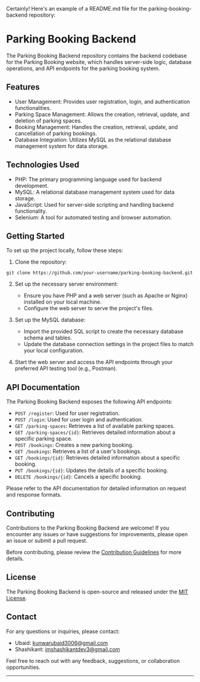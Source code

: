 Certainly! Here's an example of a README.md file for the parking-booking-backend repository:

# Parking Booking Backend

The Parking Booking Backend repository contains the backend codebase for the Parking Booking website, which handles server-side logic, database operations, and API endpoints for the parking booking system.

## Features

- User Management: Provides user registration, login, and authentication functionalities.
- Parking Space Management: Allows the creation, retrieval, update, and deletion of parking spaces.
- Booking Management: Handles the creation, retrieval, update, and cancellation of parking bookings.
- Database Integration: Utilizes MySQL as the relational database management system for data storage.

## Technologies Used

- PHP: The primary programming language used for backend development.
- MySQL: A relational database management system used for data storage.
- JavaScript: Used for server-side scripting and handling backend functionality.
- Selenium: A tool for automated testing and browser automation.

## Getting Started

To set up the project locally, follow these steps:

1. Clone the repository:

```shell
git clone https://github.com/your-username/parking-booking-backend.git
```

2. Set up the necessary server environment:

   - Ensure you have PHP and a web server (such as Apache or Nginx) installed on your local machine.
   - Configure the web server to serve the project's files.

3. Set up the MySQL database:

   - Import the provided SQL script to create the necessary database schema and tables.
   - Update the database connection settings in the project files to match your local configuration.

4. Start the web server and access the API endpoints through your preferred API testing tool (e.g., Postman).

## API Documentation

The Parking Booking Backend exposes the following API endpoints:

- `POST /register`: Used for user registration.
- `POST /login`: Used for user login and authentication.
- `GET /parking-spaces`: Retrieves a list of available parking spaces.
- `GET /parking-spaces/{id}`: Retrieves detailed information about a specific parking space.
- `POST /bookings`: Creates a new parking booking.
- `GET /bookings`: Retrieves a list of a user's bookings.
- `GET /bookings/{id}`: Retrieves detailed information about a specific booking.
- `PUT /bookings/{id}`: Updates the details of a specific booking.
- `DELETE /bookings/{id}`: Cancels a specific booking.

Please refer to the API documentation for detailed information on request and response formats.

## Contributing

Contributions to the Parking Booking Backend are welcome! If you encounter any issues or have suggestions for improvements, please open an issue or submit a pull request.

Before contributing, please review the [Contribution Guidelines](CONTRIBUTING.md) for more details.

## License

The Parking Booking Backend is open-source and released under the [MIT License](LICENSE).

## Contact

For any questions or inquiries, please contact:

- Ubaid: kunwarubaid3006@gmail.com
- Shashikant: imshashikantdev3@gmail.com

Feel free to reach out with any feedback, suggestions, or collaboration opportunities.

---
